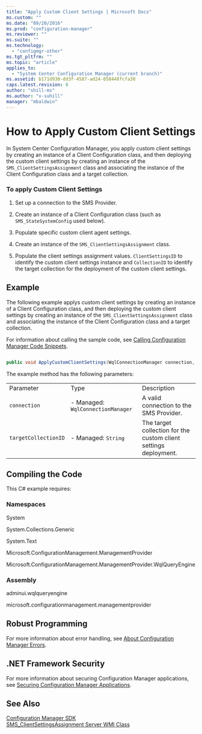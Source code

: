 ```yaml
---
title: "Apply Custom Client Settings | Microsoft Docs"
ms.custom: ""
ms.date: "09/20/2016"
ms.prod: "configuration-manager"
ms.reviewer: ""
ms.suite: ""
ms.technology:
  - "configmgr-other"
ms.tgt_pltfrm: ""
ms.topic: "article"
applies_to:
  - "System Center Configuration Manager (current branch)"
ms.assetid: b171d930-dd3f-4587-ad24-058448fcfa30
caps.latest.revision: 8
author: "shill-ms"
ms.author: "v-suhill"
manager: "mbaldwin"
---
```

# How to Apply Custom Client Settings
In System Center Configuration Manager, you apply custom client settings by creating an instance of a Client Configuration class, and then deploying the custom client settings by creating an instance of the `SMS_ClientSettingsAssignment` class and associating the instance of the Client Configuration class and a target collection.  

### To apply Custom Client Settings  

1.  Set up a connection to the SMS Provider.  

2.  Create an instance of a Client Configuration class (such as `SMS_StateSystemConfig` used below).  

3.  Populate specific custom client agent settings.  

4.  Create an instance of the `SMS_ClientSettingsAssignment` class.  

5.  Populate the client settings assignment values. `ClientSettingsID` to identify the custom client settings instance and `CollectionID` to identify the target collection for the deployment of the custom client settings.  

## Example  
 The following example applys custom client settings by creating an instance of a Client Configuration class, and then deploying the custom client settings by creating an instance of the `SMS_ClientSettingsAssignment` class and associating the instance of the Client Configuration class and a target collection.  

 For information about calling the sample code, see [Calling Configuration Manager Code Snippets](../../../../develop/core/understand/calling-code-snippets.md).  

```c#  

public void ApplyCustomClientSettings(WqlConnectionManager connection,                                                                                    string targetCollectionID){    try    {        // Create a new instance of specific client agent settings (in this case State Messaging) .        IResultObject newCustomClientAgentSettings = connection.CreateEmbeddedObjectInstance("SMS_StateSystemConfig");        // Populate specific custom client agent settings.        newCustomClientAgentSettings["BulkSendInterval"].IntegerValue = 120;        newCustomClientAgentSettings["BulkSendIntervalHigh"].IntegerValue = 5;        newCustomClientAgentSettings["BulkSendIntervalLow"].IntegerValue = 30;                        // Create a new array list to hold the custom client agent settings object(s).               List<IResultObject> tempAgentConfigurationsArray = new List<IResultObject>();        // Add the custom client agent settings embedded object to the local array list.        tempAgentConfigurationsArray.Add(newCustomClientAgentSettings);        // Create a new instance of SMS_ClientSettings.        IResultObject newClientSettings = connection.CreateInstance("SMS_ClientSettings");        // Populate the client agent settings.        newClientSettings["Name"].StringValue = "Custom State Messaging Configuration";        // Add the array of custom client agent settinsg object(s) to the AgentConfigurations property.        newClientSettings.SetArrayItems("AgentConfigurations", tempAgentConfigurationsArray);        // Save and retrieve the new instance of SMS_ClientSettings.        newClientSettings.Put();        newClientSettings.Get();        // Get the SettingsID value of the new SMS_ClientSettings instance.        Int32 SettingsID = newClientSettings["SettingsID"].IntegerValue;            // Create a new instance of SMS_ClientSettingsAssignment.        IResultObject newClientSettingsAssignment = connection.CreateInstance("SMS_ClientSettingsAssignment");        // Populate the client settings assignment values.        // ClientSettingsID to identify the custom client settings.        // CollectionID to identify the target collection for the custom client settings.        newClientSettingsAssignment["ClientSettingsID"].IntegerValue = SettingsID;        newClientSettingsAssignment["CollectionID"].StringValue = targetCollectionID;        // Save the new instance of the client settings assignment.        newClientSettingsAssignment.Put();    }    catch (SmsException ex)    {        Console.WriteLine("Failed. Error: " + ex.InnerException.Message);    }}  

```  

 The example method has the following parameters:  

||||  
|-|-|-|  
|Parameter|Type|Description|  
|`connection`|-   Managed: `WqlConnectionManager`|A valid connection to the SMS Provider.|  
|`targetCollectionID`|-   Managed: `String`|The target collection for the custom client settings deployment.|  

## Compiling the Code  
 This C# example requires:  

### Namespaces  
 System  

 System.Collections.Generic  

 System.Text  

 Microsoft.ConfigurationManagement.ManagementProvider  

 Microsoft.ConfigurationManagement.ManagementProvider.WqlQueryEngine  

### Assembly  
 adminui.wqlqueryengine  

 microsoft.configurationmanagement.managementprovider  

## Robust Programming  
 For more information about error handling, see [About Configuration Manager Errors](../../../../develop/core/understand/about-configuration-manager-errors.md).  

## .NET Framework Security  
 For more information about securing Configuration Manager applications, see [Securing Configuration Manager Applications](../../../../develop/core/understand/securing-configuration-manager-applications.md).  

## See Also  
 [Configuration Manager SDK](../../../../develop/core/misc/system-center-configuration-manager-sdk.md)   
 [SMS_ClientSettingsAssignment Server WMI Class](../../../../develop/reference/core/clients/config/sms_clientsettingsassignment-server-wmi-class.md)

